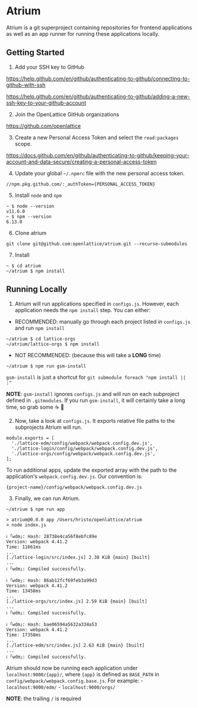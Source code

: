 # Atrium

Atrium is a git superproject containing repositories for frontend applications as well as an app runner for running these applications locally.

## Getting Started

1. Add your SSH key to GitHub

  https://help.github.com/en/github/authenticating-to-github/connecting-to-github-with-ssh

  https://help.github.com/en/github/authenticating-to-github/adding-a-new-ssh-key-to-your-github-account

2. Join the OpenLattice GitHub organizations

  https://github.com/openlattice
  
3. Create a new Personal Access Token and select the `read:packages` scope.
  
  https://docs.github.com/en/github/authenticating-to-github/keeping-your-account-and-data-secure/creating-a-personal-access-token
  
4. Update your global `~/.npmrc` file with the new personal access token.

  ```
  //npm.pkg.github.com/:_authToken={PERSONAL_ACCESS_TOKEN}
  ```

5. Install `node` and `npm`

  ```
  ~ $ node --version
  v11.6.0
  ~ $ npm --version
  6.13.0
  ```

6. Clone atrium

  ```
  git clone git@github.com:openlattice/atrium.git --recurse-submodules
  ```

7. Install

  ```
  ~ $ cd atrium
  ~/atrium $ npm install
  ```

## Running Locally

1. Atrium will run applications specified in `configs.js`. However, each application needs the `npm install` step. You can either:
  - RECOMMENDED: manually go through each project listed in `configs.js` and run `npm install`
  
  ```
  ~/atrium $ cd lattice-orgs
  ~/atrium/lattice-orgs $ npm install
  ```
  
  - NOT RECOMMENDED: (because this will take a **LONG** time)

  ```
  ~/atrium $ npm run gsm-install
  ```
  `gsm-install` is just a shortcut for `git submodule foreach "npm install || :"`

  **NOTE**: `gsm-install` ignores `configs.js` and will run on each subproject defined in `.gitmodules`. If you run `gsm-install`, it will certainly take a long time, so grab some :coffee: :doughnut:

2. Now, take a look at `configs.js`. It exports relative file paths to the subprojects Atrium will run.

  ```
  module.exports = [
    './lattice-edm/config/webpack/webpack.config.dev.js',
    './lattice-login/config/webpack/webpack.config.dev.js',
    './lattice-orgs/config/webpack/webpack.config.dev.js',
  ];
  ```

  To run additional apps, update the exported array with the path to the application's `webpack.config.dev.js`. Our convention is:

  `{project-name}/config/webpack/webpack.config.dev.js`

3. Finally, we can run Atrium.

  ```
  ~/atrium $ npm run app

  > atrium@0.0.0 app /Users/hristo/openlattice/atrium
  > node index.js

  ℹ ｢wdm｣: Hash: 28738e4ca56f8ebfc89e
  Version: webpack 4.41.2
  Time: 11661ms
  ...
  [./lattice-login/src/index.js] 2.38 KiB {main} [built]
  ...
  ℹ ｢wdm｣: Compiled successfully.

  ℹ ｢wdm｣: Hash: 86ab12fcf69feb3a99d3
  Version: webpack 4.41.2
  Time: 13458ms
  ...
  [./lattice-orgs/src/index.js] 2.59 KiB {main} [built]
  ...
  ℹ ｢wdm｣: Compiled successfully.

  ℹ ｢wdm｣: Hash: bae06594a5632a334a53
  Version: webpack 4.41.2
  Time: 17358ms
  ...
  [./lattice-edm/src/index.js] 2.63 KiB {main} [built]
  ...
  ℹ ｢wdm｣: Compiled successfully.
  ```

  Atrium should now be running each application under `localhost:9000/{app}/`, where `{app}` is defined as `BASE_PATH` in `config/webpack/webpack.config.base.js`. For example:
    - `localhost:9000/edm/`
    - `localhost:9000/orgs/`

  **NOTE**: the trailing `/` is required
